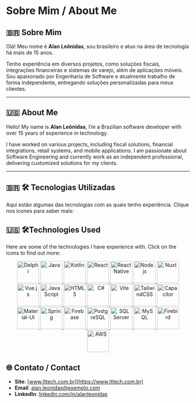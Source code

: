 # Sobre Mim / About Me  

## **🇧🇷 Sobre Mim**  
Olá! Meu nome é **Alan Leônidas**, sou brasileiro e atuo na área de tecnologia há mais de 15 anos.  

Tenho experiência em diversos projetos, como soluções fiscais, integrações financeiras e sistemas de varejo, além de aplicações móveis. Sou apaixonado por Engenharia de Software e atualmente trabalho de forma independente, entregando soluções personalizadas para meus clientes.  

---

## **🇺🇸 About Me**  
Hello! My name is **Alan Leônidas**, I’m a Brazilian software developer with over 15 years of experience in technology.  

I have worked on various projects, including fiscal solutions, financial integrations, retail systems, and mobile applications. I am passionate about Software Engineering and currently work as an independent professional, delivering customized solutions for my clients.  

---

## **🇧🇷 🛠 Tecnologias Utilizadas**
Aqui estão algumas das tecnologias com as quais tenho experiência. Clique nos ícones para saber mais:

## **🇺🇸 🛠Technologies Used**  
Here are some of the technologies I have experience with. Click on the icons to find out more:

<div align="center">
  <a href="https://www.embarcadero.com/br/" target="_blank">
    <img src="https://www.bverhue.nl/delphisvg/wp-content/uploads/2017/04/Embarcadero_Delphi_Logo.png" alt="Delphi" width="60" height="60"/>
  </a>
  <a href="https://www.java.com" target="_blank">
    <img src="https://icon.icepanel.io/Technology/svg/Java.svg" alt="Java" width="60" height="60"/>
  </a>
  <a href="https://kotlinlang.org" target="_blank">
    <img src="https://icon.icepanel.io/Technology/svg/Kotlin.svg" alt="Kotlin" width="60" height="60"/>
  </a>
  <a href="https://reactjs.org" target="_blank">
    <img src="https://icon.icepanel.io/Technology/svg/React.svg" alt="React" width="60" height="60"/>
  </a>
  <a href="https://reactjs.org" target="_blank">
    <img src="https://cdn.prod.website-files.com/65d3967bfc599fea766f3984/664f7f14c164397518e9c317_react_native.png" alt="React Native" width="60" height="60"/>
  </a>
  <a href="https://nodejs.org" target="_blank">
    <img src="https://icon.icepanel.io/Technology/svg/Node.js.svg" alt="Node.js" width="60" height="60"/>
  </a>
  <a href="https://nuxtjs.org" target="_blank">
    <img src="https://icon.icepanel.io/Technology/svg/Nuxt-JS.svg" alt="Nuxt" width="60" height="60"/>
  </a>
  <a href="https://vuejs.org" target="_blank">
    <img src="https://icon.icepanel.io/Technology/svg/Vue.js.svg" alt="Vue.js" width="60" height="60"/>
  </a>
  <a href="https://developer.mozilla.org/en-US/docs/Web/JavaScript" target="_blank">
    <img src="https://icon.icepanel.io/Technology/svg/JavaScript.svg" alt="JavaScript" width="60" height="60"/>
  </a>
  <a href="https://developer.mozilla.org/en-US/docs/Web/HTML" target="_blank">
    <img src="https://icon.icepanel.io/Technology/svg/HTML5.svg" alt="HTML5" width="60" height="60"/>
  </a>
  <a href="https://dotnet.microsoft.com/pt-br/languages/csharp" target="_blank">
    <img src="https://icon.icepanel.io/Technology/svg/C%23-%28CSharp%29.svg" alt="C#" width="60" height="60"/>
  </a>
  <a href="https://vitejs.dev" target="_blank">
    <img src="https://icon.icepanel.io/Technology/svg/Vite.js.svg" alt="Vite" width="60" height="60"/>
  </a>
  <a href="https://tailwindcss.com" target="_blank">
    <img src="https://icon.icepanel.io/Technology/svg/Tailwind-CSS.svg" alt="TailwindCSS" width="60" height="60"/>
  </a>
  <a href="https://capacitorjs.com" target="_blank">
    <img src="https://icon.icepanel.io/Technology/svg/Capacitor.svg" alt="Capacitor" width="60" height="60"/>
  </a>
  <a href="https://mui.com" target="_blank">
    <img src="https://icon.icepanel.io/Technology/svg/Material-UI.svg" alt="Material-UI" width="60" height="60"/>
  </a>
  <a href="https://spring.io/" target="_blank">
    <img src="https://icon.icepanel.io/Technology/svg/Spring.svg" alt="Spring" width="60" height="60"/>
  </a>
  <a href="https://firebase.google.com/" target="_blank">
    <img src="https://icon.icepanel.io/Technology/svg/Firebase.svg" alt="Firebase" width="60" height="60"/>
  </a>
  <a href="https://www.postgresql.org/" target="_blank">
    <img src="https://icon.icepanel.io/Technology/svg/PostgresSQL.svg" alt="PostgreSQL" width="60" height="60"/>
  </a>
  <a href="#" target="_blank">
    <img src="https://icon.icepanel.io/Technology/png-shadow-512/Microsoft-SQL-Server.png" alt="SQL Server" width="60" height="60"/>
  </a>
  <a href="https://www.mysql.com/" target="_blank">
    <img src="https://icon.icepanel.io/Technology/svg/MySQL.svg" alt="MySQL" width="60" height="60"/>
  </a>
  <a href="https://firebirdsql.org/" target="_blank">
    <img src="https://firebirdsql.org/img/site/logo-firebird-black.png" alt="Firebird" width="60" height="60"/>
  </a>
  <a href="https://aws.amazon.com/" target="_blank">
    <img src="https://cdn.prod.website-files.com/65d3967bfc599fea766f3984/664f7f134dfe2b8d3b32a5e8_aws.png" alt="AWS" width="60" height="60"/>
  </a>
</div>

## 🌐 **Contato / Contact**  
- **Site**: [www.lttech.com.br](https://www.lttech.com.br)  
- **Email**: alan.leonidas@exemplo.com  
- **LinkedIn**: [linkedin.com/in/alanleonidas](https://linkedin.com/in/alanleonidas)  
